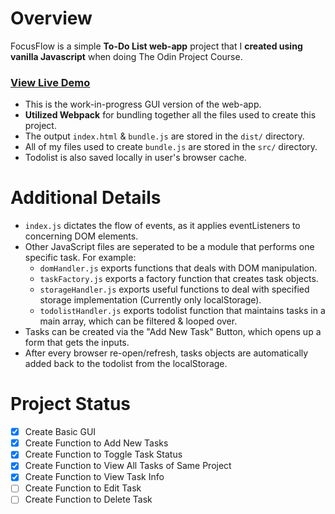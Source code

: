 # Overview

FocusFlow is a simple **To-Do List web-app** project that I **created using vanilla Javascript** when doing The Odin Project Course.

<h3><a href="https://yash-aryan.github.io/FocusFlow/" target="_blank">View Live Demo</a></h3>

- This is the work-in-progress GUI version of the web-app.
- **Utilized Webpack** for bundling together all the files used to create this project.
- The output `index.html` & `bundle.js` are stored in the `dist/` directory.
- All of my files used to create `bundle.js` are stored in the `src/` directory.
- Todolist is also saved locally in user's browser cache.

# Additional Details

- `index.js` dictates the flow of events, as it applies eventListeners to concerning DOM elements.
- Other JavaScript files are seperated to be a module that performs one specific task. For example:
  - `domHandler.js` exports functions that deals with DOM manipulation.
  - `taskFactory.js` exports a factory function that creates task objects.
  - `storageHandler.js` exports useful functions to deal with specified storage implementation (Currently only localStorage).
  - `todolistHandler.js` exports todolist function that maintains tasks in a main array, which can be filtered & looped over.
- Tasks can be created via the "Add New Task" Button, which opens up a form that gets the inputs.
- After every browser re-open/refresh, tasks objects are automatically added back to the todolist from the localStorage.

# Project Status

- [x] Create Basic GUI
- [x] Create Function to Add New Tasks
- [x] Create Function to Toggle Task Status
- [x] Create Function to View All Tasks of Same Project
- [x] Create Function to View Task Info
- [ ] Create Function to Edit Task
- [ ] Create Function to Delete Task
